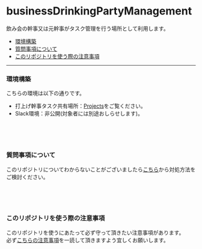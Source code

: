 # businessDrinkingPartyManagement
飲み会の幹事又は元幹事がタスク管理を行う場所として利用します。

- [環境構築](#環境構築)
- [質問事項について](#質問事項について)
- [このリポジトリを使う際の注意事項](#このリポジトリを使う際の注意事項)

---
### 環境構築
こちらの環境は以下の通りです。
- 打上げ幹事タスク共有場所：[Projects](../../projects)をご覧ください。
- Slack環境：非公開(対象者には別途おしらせします)。

<br><br><br>

### 質問事項について
このリポジトリについてわからないことがございましたら[こちら](../../wiki)から対処方法をご検討ください。

<br><br><br>

### このリポジトリを使う際の注意事項
このリポジトリを使うにあたって必ず守って頂きたい注意事項があります。<br>
必ず[こちらの注意事項](../../wiki/Information-sharing)を一読して頂きますよう宜しくお願いします。

<br><br><br>

